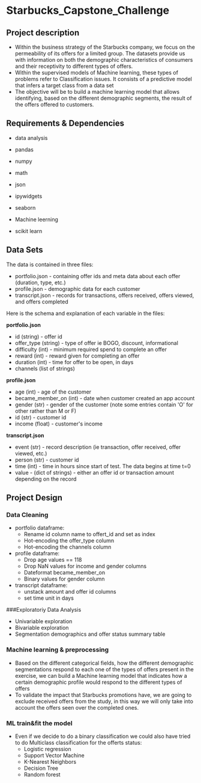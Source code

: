 # Starbucks_Capstone_Challenge

## Project description

* Within the business strategy of the Starbucks company, we focus on the permeability of its offers for a limited group. The datasets provide us with information on both the demographic characteristics of consumers and their receptivity to different types of offers.
* Within the supervised models of Machine learning, these types of problems refer to Classification issues. It consists of a predictive model that infers a target class from a data set
* The objective will be to build a machine learning model that allows identifying, based on the different demographic segments, the result of the offers offered to customers.


## Requirements & Dependencies

* data analysis
 * pandas
 * numpy
 * math
 * json
 * ipywidgets
 * seaborn
 
* Machine leerning
 * scikit learn

## Data Sets

The data is contained in three files:

* portfolio.json - containing offer ids and meta data about each offer (duration, type, etc.)
* profile.json - demographic data for each customer
* transcript.json - records for transactions, offers received, offers viewed, and offers completed

Here is the schema and explanation of each variable in the files:

**portfolio.json**
* id (string) - offer id
* offer_type (string) - type of offer ie BOGO, discount, informational
* difficulty (int) - minimum required spend to complete an offer
* reward (int) - reward given for completing an offer
* duration (int) - time for offer to be open, in days
* channels (list of strings)

**profile.json**
* age (int) - age of the customer 
* became_member_on (int) - date when customer created an app account
* gender (str) - gender of the customer (note some entries contain 'O' for other rather than M or F)
* id (str) - customer id
* income (float) - customer's income

**transcript.json**
* event (str) - record description (ie transaction, offer received, offer viewed, etc.)
* person (str) - customer id
* time (int) - time in hours since start of test. The data begins at time t=0
* value - (dict of strings) - either an offer id or transaction amount depending on the record


## Project Design

### Data Cleaning
* portfolio dataframe:
  * Rename id column name to offert_id and set as index
  * Hot-encoding the offer_type column
  * Hot-encoding the channels column
* profile dataframe:
  * Drop age values == 118
  * Drop NaN values for income and gender columns
  * Dateformat became_member_on
  * Binary values for gender column
* transcript dataframe:
  * unstack amount and offer id columns
  * set time unit in days

###Exploratoriy Data Analysis
* Univariable exploration
* Bivariable exploration
* Segmentation demographics and offer status summary table

### Machine learning & preprocessing

* Based on the different categorical fields, how the different demographic segmentations respond to each one of the types of offers present in the exercise, we can build a Machine learning model that indicates how a certain demographic profile would respond to the different types of offers
* To validate the impact that Starbucks promotions have, we are going to exclude received offers from the study, in this way we will only take into account the offers seen over the completed ones.

### ML train&fit the model

* Even if we decide to do a binary classification we could also have tried to do Multiclass classification for the offerts status:
  * Logistic regression
  * Support Vector Machine
  * K-Nearest Neighbors
  * Decision Tree
  * Random forest

